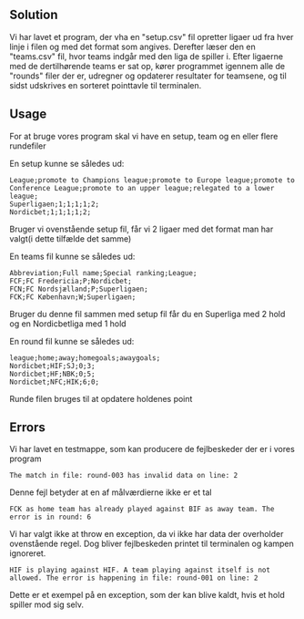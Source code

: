 

## Solution

Vi har lavet et program, der vha en "setup.csv" fil opretter ligaer ud fra hver linje i filen og med det format som angives. Derefter læser den en "teams.csv" fil, hvor teams indgår med den liga de spiller i.
Efter ligaerne med de dertilhørende teams er sat op, kører programmet igennem alle de "rounds" filer der er, udregner og opdaterer resultater for teamsene, og til sidst udskrives en sorteret pointtavle til terminalen.

## Usage

For at bruge vores program skal vi have en setup, team og en eller flere rundefiler

En setup kunne se således ud:

```
League;promote to Champions league;promote to Europe league;promote to Conference League;promote to an upper league;relegated to a lower league;
Superligaen;1;1;1;1;2;
Nordicbet;1;1;1;1;2;
```
Bruger vi ovenstående setup fil, får vi 2 ligaer med det format man har valgt(i dette tilfælde det samme)

En teams fil kunne se således ud:

```
Abbreviation;Full name;Special ranking;League;
FCF;FC Fredericia;P;Nordicbet;
FCN;FC Nordsjælland;P;Superligaen;
FCK;FC København;W;Superligaen;
```
Bruger du denne fil sammen med setup fil får du en Superliga med 2 hold og en Nordicbetliga med 1 hold

En round fil kunne se således ud:

```
league;home;away;homegoals;awaygoals;
Nordicbet;HIF;SJ;0;3;
Nordicbet;HF;NBK;0;5;
Nordicbet;NFC;HIK;6;0;
```

Runde filen bruges til at opdatere holdenes point


## Errors

Vi har lavet en testmappe, som kan producere de fejlbeskeder der er i vores program


```
The match in file: round-003 has invalid data on line: 2
```
Denne fejl betyder at en af målværdierne ikke er et tal

```
FCK as home team has already played against BIF as away team. The error is in round: 6
```
Vi har valgt ikke at throw en exception, da vi ikke har data der overholder ovenstående regel. Dog bliver fejlbeskeden printet til terminalen og kampen ignoreret.

```
HIF is playing against HIF. A team playing against itself is not allowed. The error is happening in file: round-001 on line: 2
```
Dette er et exempel på en exception, som der kan blive kaldt, hvis et hold spiller mod sig selv.

